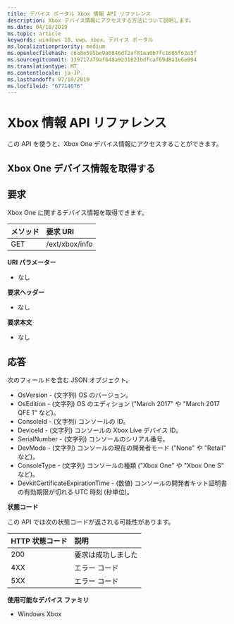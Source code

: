 ```yaml
---
title: デバイス ポータル Xbox 情報 API リファレンス
description: Xbox デバイス情報にアクセスする方法について説明します。
ms.date: 04/18/2019
ms.topic: article
keywords: windows 10、uwp、xbox、デバイス ポータル
ms.localizationpriority: medium
ms.openlocfilehash: c6a8e595be9a0846df2af81ea0b7fc1605f62e5f
ms.sourcegitcommit: 139717a79af648a9231821bdfcaf69d8a1e6e894
ms.translationtype: MT
ms.contentlocale: ja-JP
ms.lasthandoff: 07/10/2019
ms.locfileid: "67714076"
---
```

# <a name="xbox-info-api-reference"></a>Xbox 情報 API リファレンス   
この API を使うと、Xbox One デバイス情報にアクセスすることができます。

## <a name="get-xbox-one-device-information"></a>Xbox One デバイス情報を取得する

## <a name="request"></a>要求

Xbox One に関するデバイス情報を取得できます。

メソッド      | 要求 URI
:------     | :-----
GET | /ext/xbox/info

**URI パラメーター**

- なし

**要求ヘッダー**

- なし

**要求本文**

- なし

## <a name="response"></a>応答
次のフィールドを含む JSON オブジェクト。

* OsVersion - (文字列) OS のバージョン。
* OsEdition - (文字列) OS のエディション ("March 2017" や "March 2017 QFE 1" など)。
* ConsoleId - (文字列) コンソールの ID。
* DeviceId - (文字列) コンソールの Xbox Live デバイス ID。
* SerialNumber - (文字列) コンソールのシリアル番号。
* DevMode - (文字列) コンソールの現在の開発者モード ("None" や "Retail" など)。
* ConsoleType - (文字列) コンソールの種類 ("Xbox One" や "Xbox One S" など)。
* DevkitCertificateExpirationTime - (数値) コンソールの開発者キット証明書の有効期限が切れる UTC 時刻 (秒単位)。

**状態コード**

この API では次の状態コードが返される可能性があります。

HTTP 状態コード      | 説明
:------     | :-----
200 | 要求は成功しました
4XX | エラー コード
5XX | エラー コード

**使用可能なデバイス ファミリ**

* Windows Xbox
